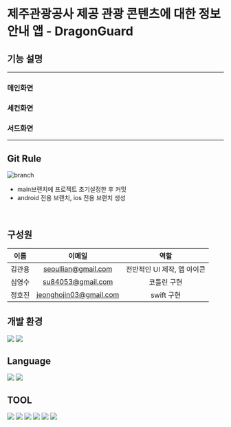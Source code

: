 # 제주관광공사 제공 관광 콘텐츠에 대한 정보 안내 앱 - DragonGuard
 
## 기능 설명
***
 ### 메인화면


 ### 세컨화면
 
 ### 서드화면

***

  ## Git Rule
  ![branch](https://user-images.githubusercontent.com/81843677/181170795-b7a13686-49cb-4021-bfdf-aae71a2f0a9c.png)
  - main브랜치에 프로젝트 초기설정한 후 커밋<br>
  - android 전용 브랜치, ios 전용 브랜치 생성<br>
<br>
  
## 구성원

|이름|이메일|역할|
|:-----:|:-----:|:-----:|
|김관용|seoullian@gmail.com|전반적인 UI 제작, 앱 아이콘|
|심영수|su84053@gmail.com|코틀린 구현|
|정호진|jeonghojin03@gmail.com|swift 구현|

 ## 개발 환경
<img src="https://img.shields.io/badge/IOS-000000?style=flat-square&logo=Apple&logoColor=white"/> <img src="https://img.shields.io/badge/Android-3DDC84?style=flat-square&logo=Android&logoColor=white"/>

## Language
<img src="https://img.shields.io/badge/Kotlin-7F52FF?style=flat-square&logo=Kotlin&logoColor=white"/> <img src="https://img.shields.io/badge/Swift-F05138?style=flat-square&logo=Swift&logoColor=white"/>

## TOOL
<img src="https://img.shields.io/badge/Android Studio-3DDC84?style=flat-square&logo=Android Studio&logoColor=white"/>  <img src="https://img.shields.io/badge/Xcode- 147EFB?style=flat-square&logo=Xcode&logoColor=white"/> <img src="https://img.shields.io/badge/Kakao- FFCD00?style=flat-square&logo=Kakao&logoColor=white"/> <img src="https://img.shields.io/badge/JIRA-0052CC?style=flat-square&logo=JIRA&logoColor=white"/> <img src="https://img.shields.io/badge/Docker-2496ED?style=flat-square&logo=Docker&logoColor=white"/> <a href="https://www.notion.so/tukroea-com/9736562f436a466ab4ef3080b65d14e3"> <img src="https://img.shields.io/badge/Notion-000000?style=flat-square&logo=Notion&logoColor=white"/> </a>





